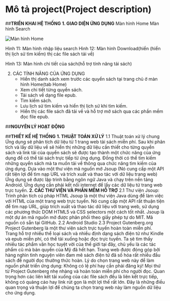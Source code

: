 # Mô tả project(Project description)
##**TRIỂN KHAI HỆ THỐNG**
**1. GIAO DIỆN ỨNG DỤNG**
	    Màn hình Home 			      Màn hình Search

![Màn hình Home](https://myoctocat.com/assets/images/base-octocat.svg)






Hình 11: Màn hình nhập liệu search		Hình 12: Màn hình Download(hiển (hiển thị lịch sử tìm kiếm)				thị các file sách tải về)





			
Hình 13: Màn hình chi tiết của sách(hỗ trợ tính năng tải sách)




2. CÁC TÍNH NĂNG CỦA ỨNG DỤNG
	- Hiển thị danh sách xem trước các quyển sách tại trang chủ ở màn hình Home(tab Home)
	- Xem chi tiết từng quyển sách.
	- Tải sách về dạng file epub.
	- Tìm kiếm sách.
	- Lưu lịch sử tìm kiếm và hiển thị lịch sử khi tìm kiếm.
	- Hiển thị các file sách đã tải về và hỗ trợ mở sách qua các phần mềm đọc file epub.
  
##**NGUYÊN LÝ HOẠT ĐỘNG**


##**THIẾT KẾ HỆ THỐNG**
**1. THUẬT TOÁN XỬ LÝ**
	1.1 Thuật toán xử lý chung
	Ứng dụng sẽ phân tích dữ liệu từ 1 trang web tải sách miễn phí. Sau khi phân tích và lấy dữ liệu về sẽ hiển thị những dữ liệu cần thiết cho từng quyển sách và link tải của quyển sách sẽ được tạo thành một chức năng của ứng dụng để có thể tải sách trực tiếp từ ứng dụng. Đồng thời có thể tìm kiếm những quyển sách mà ta muốn tải về thông qua chức năng tìm kiếm của ứng dụng.
Dựa vào một thư viện mã nguồn mở Jsoup (Nó cung cấp một API rất tiện lợi để tìm nạp URL và trích xuất và thao tác với dữ liệu trang web)
Ứng dụng sẽ được lập trình bằng ngôn ngữ Java và chạy trên nền tảng Android.
Ứng dụng cần phải kết nối internet để lấy các dữ liệu từ trang web trực tuyến.
**2. CÁC THƯ VIỆN VÀ PHẦN MỀM HỖ TRỢ**
	2.1 Thư viện Jsoup: Trình phân tích cú pháp HTML
	Jsoup là một thư viện Java dùng để làm việc với HTML của một trang web trực tuyến. Nó cung cấp một API rất thuận tiện để tìm nạp URL, giúp trích xuất và thao tác dữ liệu với trang web, sử dụng các phương thức DOM HTML5 và CSS selectors một cách tốt nhất.
	Jsoup là một dự án mã nguồn mở được phân phối theo giấy phép tự do MIT. Mã nguồn có sẵn tại GitHub.
	2.2 Android Studio
	2.3 Project Gutenberg.org
	Project Gutenberg là một thư viện sách trực tuyến hoàn toàn miễn phí. Trang hỗ trợ nhiều thể loại sách và nhiều định dạng sách điện tử như Kindle và epub miễn phí, có thể tải xuống hoặc đọc trực tuyến. Ta sẽ tìm thấy nhiều tác phẩm văn học tuyệt vời của thế giới tại đây, chủ yếu là các tác phẩm cũ mà bản quyền của Mỹ đã hết hạn. Trang web được đóng góp bởi hàng nghìn tình nguyện viên đam mê  sách điện tử đã số hóa rất nhiều đầu sách để người đọc thưởng thức hoàn.
	Lý do chọn trang web này để làm nguồn phát triển ứng dụng:
	Không có lệ phí hay cần phải đăng ký! Mọi thứ từ Project Gutenberg nhẹ nhàng và hoàn toàn miễn phí cho người đọc. Quan trọng hơn các liên kết tải xuống của các file sách đều là liên kết trực tiếp, không có quảng cáo hay link rút gọn là một lợi thế rất lớn. Đây là những điều quan trọng và thuận lợi để chúng ta chọn trang web này làm nguồn dữ liệu cho ứng dụng.


